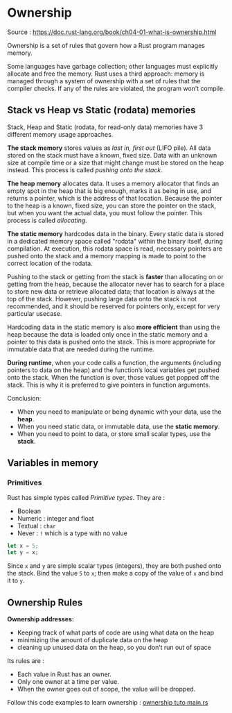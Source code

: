 # Ownership

Source : https://doc.rust-lang.org/book/ch04-01-what-is-ownership.html

Ownership is a set of rules that govern how a Rust program manages memory.

Some languages have garbage collection; other languages must explicitly allocate and free the memory. Rust uses a third approach: memory is managed through a system of ownership with a set of rules that the compiler checks. If any of the rules are violated, the program won’t compile.

## Stack vs Heap vs Static (rodata) memories

Stack, Heap and Static (rodata, for read-only data) memories have 3 different memory usage approaches.

**The stack memory** stores values as *last in, first out* (LIFO pile). All data stored on the stack must have a known, fixed size. Data with an unknown size at compile time or a size that might change must be stored on the heap instead. This process is called *pushing onto the stack*.

**The heap memory** allocates data. It uses a memory allocator that finds an empty spot in the heap that is big enough, marks it as being in use, and returns a pointer, which is the address of that location. Because the pointer to the heap is a known, fixed size, you can store the pointer on the stack, but when you want the actual data, you must follow the pointer. This process is called *allocating*.

**The static memory** hardcodes data in the binary. Every static data is stored in a dedicated memory space called "rodata" within the binary itself, during compilation. At execution, this rodata space is read, necessary pointers are pushed onto the stack and a memory mapping is made to point to the correct location of the rodata.

Pushing to the stack or getting from the stack is **faster** than allocating on or getting from the heap, because the allocator never has to search for a place to store new data or retrieve allocated data; that location is always at the top of the stack. However, pushing large data onto the stack is not recommended, and it should be reserved for pointers only, except for very particular usecase.

Hardcoding data in the static memory is also **more efficient** than using the heap because the data is loaded only once in the static memory and a pointer to this data is pushed onto the stack. This is more appropriate for immutable data that are needed during the runtime.

**During runtime**, when your code calls a function, the arguments (including pointers to data on the heap) and the function’s local variables get pushed onto the stack. When the function is over, those values get popped off the stack.
This is why it is preferred to give pointers in function arguments.

Conclusion:
- When you need to manipulate or being dynamic with your data, use the **heap**.
- When you need static data, or immutable data, use the **static memory**.
- When you need to point to data, or store small scalar types, use the **stack**.

## Variables in memory

### Primitives

Rust has simple types called *Primitive types*. They are :

- Boolean
- Numeric : integer and float
- Textual : `char`
- Never : `!` which is a type with no value

```rust
let x = 5;
let y = x;
```

Since `x` and `y` are simple scalar types (integers), they are both pushed onto the stack. Bind the value `5` to `x`; then make a copy of the value of `x` and bind it to `y`.

## Ownership Rules

**Ownership addresses:**

- Keeping track of what parts of code are using what data on the heap
- minimizing the amount of duplicate data on the heap
- cleaning up unused data on the heap, so you don’t run out of space

Its rules are :

- Each value in Rust has an owner.
- Only one owner at a time per value.
- When the owner goes out of scope, the value will be dropped.

Follow this code examples to learn ownership : [ownership tuto main.rs](src/tuto/ownership/main.rs)

